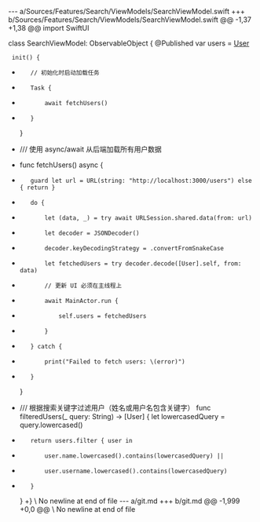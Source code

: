 --- a/Sources/Features/Search/ViewModels/SearchViewModel.swift
+++ b/Sources/Features/Search/ViewModels/SearchViewModel.swift
@@ -1,37 +1,38 @@
 import SwiftUI
 
 class SearchViewModel: ObservableObject {
     @Published var users = [User]()
     
     init() {
+        // 初始化时启动加载任务
+        Task {
+            await fetchUsers()
+        }
     }
     
+    /// 使用 async/await 从后端加载所有用户数据
+    func fetchUsers() async {
+        guard let url = URL(string: "http://localhost:3000/users") else { return }
+        do {
+            let (data, _) = try await URLSession.shared.data(from: url)
+            let decoder = JSONDecoder()
+            decoder.keyDecodingStrategy = .convertFromSnakeCase
+            let fetchedUsers = try decoder.decode([User].self, from: data)
+            // 更新 UI 必须在主线程上
+            await MainActor.run {
+                self.users = fetchedUsers
+            }
+        } catch {
+            print("Failed to fetch users: \(error)")
+        }
     }
     
+    /// 根据搜索关键字过滤用户（姓名或用户名包含关键字）
     func filteredUsers(_ query: String) -> [User] {
         let lowercasedQuery = query.lowercased()
+        return users.filter { user in
+            user.name.lowercased().contains(lowercasedQuery) ||
+            user.username.lowercased().contains(lowercasedQuery)
+        }
     }
+}
\ No newline at end of file
--- a/git.md
+++ b/git.md
@@ -1,999 +0,0 @@
\ No newline at end of file